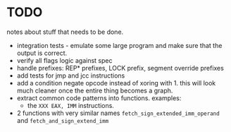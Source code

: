 # TODO
notes about stuff that needs to be done.

- integration tests - emulate some large program and make sure that the output is correct.
- verify all flags logic against spec
- handle prefixes: REP* prefixes, LOCK prefix, segment override prefixes
- add tests for jmp and jcc instructions
- add a condition negate opcode instead of xoring with 1. this will look much cleaner once the entire thing becomes a graph.
- extract common code patterns into functions. examples:
  * the `XXX EAX, IMM` instructions.
- 2 functions with very similar names `fetch_sign_extended_imm_operand` and `fetch_and_sign_extend_imm`

